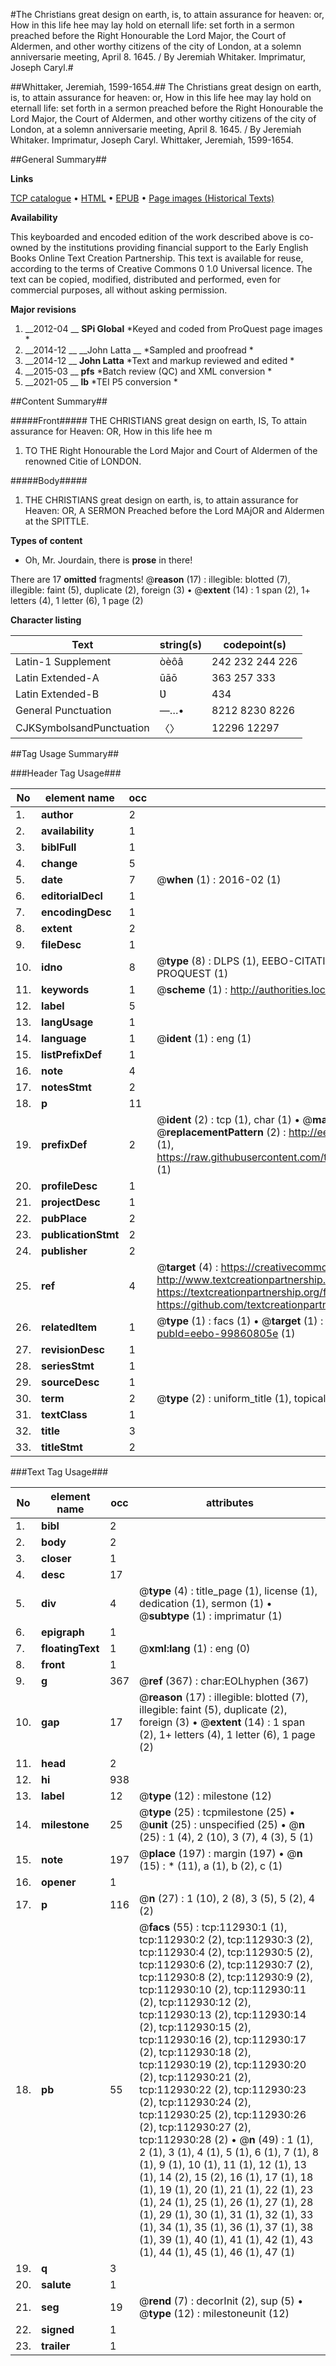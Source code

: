 #The Christians great design on earth, is, to attain assurance for heaven: or, How in this life hee may lay hold on eternall life: set forth in a sermon preached before the Right Honourable the Lord Major, the Court of Aldermen, and other worthy citizens of the city of London, at a solemn anniversarie meeting, April 8. 1645. / By Jeremiah Whitaker. Imprimatur, Joseph Caryl.#

##Whittaker, Jeremiah, 1599-1654.##
The Christians great design on earth, is, to attain assurance for heaven: or, How in this life hee may lay hold on eternall life: set forth in a sermon preached before the Right Honourable the Lord Major, the Court of Aldermen, and other worthy citizens of the city of London, at a solemn anniversarie meeting, April 8. 1645. / By Jeremiah Whitaker. Imprimatur, Joseph Caryl.
Whittaker, Jeremiah, 1599-1654.

##General Summary##

**Links**

[TCP catalogue](http://www.ota.ox.ac.uk/tcp/)  • 
[HTML](http://tei.it.ox.ac.uk/tcp/Texts-HTML/free/A96/A96327.html)  • 
[EPUB](http://tei.it.ox.ac.uk/tcp/Texts-EPUB/free/A96/A96327.epub) • 
[Page images (Historical Texts)](https://historicaltexts.jisc.ac.uk/eebo-99860805e)

**Availability**

This keyboarded and encoded edition of the work described above is co-owned by the
    institutions providing financial support to the Early English Books Online Text Creation
    Partnership. This text is available for reuse, according to the terms of  Creative Commons 0 1.0 Universal
    licence. The text can be copied, modified, distributed and performed, even for commercial
    purposes, all without asking permission.

**Major revisions**

1. __2012-04 __ __SPi Global__ *Keyed and coded from ProQuest page images *
1. __2014-12 __ __John Latta __ *Sampled and proofread *
1. __2014-12 __ __John Latta__ *Text and markup reviewed and edited *
1. __2015-03 __ __pfs__ *Batch review (QC) and XML conversion *
1. __2021-05 __ __lb__ *TEI P5 conversion *

##Content Summary##

#####Front#####
THE CHRISTIANS great design on earth, IS, To attain assurance for Heaven: OR, How in this life hee m
1. TO THE Right Honourable the Lord Major and Court of Aldermen of the renowned Citie of LONDON.

#####Body#####

1. THE CHRISTIANS great design on earth, is, to attain assurance for Heaven: OR, A SERMON Preached before the Lord MAjOR and Aldermen at the SPITTLE.

**Types of content**

  * Oh, Mr. Jourdain, there is **prose** in there!

There are 17 **omitted** fragments! 
 @__reason__ (17) : illegible: blotted (7), illegible: faint (5), duplicate (2), foreign (3)  •  @__extent__ (14) : 1 span (2), 1+ letters (4), 1 letter (6), 1 page (2)

**Character listing**


|Text|string(s)|codepoint(s)|
|---|---|---|
|Latin-1 Supplement|òèôâ|242 232 244 226|
|Latin Extended-A|ūāō|363 257 333|
|Latin Extended-B|Ʋ|434|
|General Punctuation|—…•|8212 8230 8226|
|CJKSymbolsandPunctuation|〈〉|12296 12297|

##Tag Usage Summary##

###Header Tag Usage###

|No|element name|occ|attributes|
|---|---|---|---|
|1.|__author__|2||
|2.|__availability__|1||
|3.|__biblFull__|1||
|4.|__change__|5||
|5.|__date__|7| @__when__ (1) : 2016-02 (1)|
|6.|__editorialDecl__|1||
|7.|__encodingDesc__|1||
|8.|__extent__|2||
|9.|__fileDesc__|1||
|10.|__idno__|8| @__type__ (8) : DLPS (1), EEBO-CITATION (1), VID (1), EEBO-PROQUEST (1), STC (3), PROQUEST (1)|
|11.|__keywords__|1| @__scheme__ (1) : http://authorities.loc.gov/ (1)|
|12.|__label__|5||
|13.|__langUsage__|1||
|14.|__language__|1| @__ident__ (1) : eng (1)|
|15.|__listPrefixDef__|1||
|16.|__note__|4||
|17.|__notesStmt__|2||
|18.|__p__|11||
|19.|__prefixDef__|2| @__ident__ (2) : tcp (1), char (1)  •  @__matchPattern__ (2) : ([0-9\-]+):([0-9IVX]+) (1), (.+) (1)  •  @__replacementPattern__ (2) : http://eebo.chadwyck.com/downloadtiff?vid=$1&page=$2 (1), https://raw.githubusercontent.com/textcreationpartnership/Texts/master/tcpchars.xml#$1 (1)|
|20.|__profileDesc__|1||
|21.|__projectDesc__|1||
|22.|__pubPlace__|2||
|23.|__publicationStmt__|2||
|24.|__publisher__|2||
|25.|__ref__|4| @__target__ (4) : https://creativecommons.org/publicdomain/zero/1.0/ (1), http://www.textcreationpartnership.org/docs/. (1), https://textcreationpartnership.org/faq/#faq05 (1), https://github.com/textcreationpartnership (1)|
|26.|__relatedItem__|1| @__type__ (1) : facs (1)  •  @__target__ (1) : https://data.historicaltexts.jisc.ac.uk/view?pubId=eebo-99860805e (1)|
|27.|__revisionDesc__|1||
|28.|__seriesStmt__|1||
|29.|__sourceDesc__|1||
|30.|__term__|2| @__type__ (2) : uniform_title (1), topical_term (1)|
|31.|__textClass__|1||
|32.|__title__|3||
|33.|__titleStmt__|2||


###Text Tag Usage###

|No|element name|occ|attributes|
|---|---|---|---|
|1.|__bibl__|2||
|2.|__body__|2||
|3.|__closer__|1||
|4.|__desc__|17||
|5.|__div__|4| @__type__ (4) : title_page (1), license (1), dedication (1), sermon (1)  •  @__subtype__ (1) : imprimatur (1)|
|6.|__epigraph__|1||
|7.|__floatingText__|1| @__xml:lang__ (1) : eng (0)|
|8.|__front__|1||
|9.|__g__|367| @__ref__ (367) : char:EOLhyphen (367)|
|10.|__gap__|17| @__reason__ (17) : illegible: blotted (7), illegible: faint (5), duplicate (2), foreign (3)  •  @__extent__ (14) : 1 span (2), 1+ letters (4), 1 letter (6), 1 page (2)|
|11.|__head__|2||
|12.|__hi__|938||
|13.|__label__|12| @__type__ (12) : milestone (12)|
|14.|__milestone__|25| @__type__ (25) : tcpmilestone (25)  •  @__unit__ (25) : unspecified (25)  •  @__n__ (25) : 1 (4), 2 (10), 3 (7), 4 (3), 5 (1)|
|15.|__note__|197| @__place__ (197) : margin (197)  •  @__n__ (15) : * (11), a (1), b (2), c (1)|
|16.|__opener__|1||
|17.|__p__|116| @__n__ (27) : 1 (10), 2 (8), 3 (5), 5 (2), 4 (2)|
|18.|__pb__|55| @__facs__ (55) : tcp:112930:1 (1), tcp:112930:2 (2), tcp:112930:3 (2), tcp:112930:4 (2), tcp:112930:5 (2), tcp:112930:6 (2), tcp:112930:7 (2), tcp:112930:8 (2), tcp:112930:9 (2), tcp:112930:10 (2), tcp:112930:11 (2), tcp:112930:12 (2), tcp:112930:13 (2), tcp:112930:14 (2), tcp:112930:15 (2), tcp:112930:16 (2), tcp:112930:17 (2), tcp:112930:18 (2), tcp:112930:19 (2), tcp:112930:20 (2), tcp:112930:21 (2), tcp:112930:22 (2), tcp:112930:23 (2), tcp:112930:24 (2), tcp:112930:25 (2), tcp:112930:26 (2), tcp:112930:27 (2), tcp:112930:28 (2)  •  @__n__ (49) : 1 (1), 2 (1), 3 (1), 4 (1), 5 (1), 6 (1), 7 (1), 8 (1), 9 (1), 10 (1), 11 (1), 12 (1), 13 (1), 14 (2), 15 (2), 16 (1), 17 (1), 18 (1), 19 (1), 20 (1), 21 (1), 22 (1), 23 (1), 24 (1), 25 (1), 26 (1), 27 (1), 28 (1), 29 (1), 30 (1), 31 (1), 32 (1), 33 (1), 34 (1), 35 (1), 36 (1), 37 (1), 38 (1), 39 (1), 40 (1), 41 (1), 42 (1), 43 (1), 44 (1), 45 (1), 46 (1), 47 (1)|
|19.|__q__|3||
|20.|__salute__|1||
|21.|__seg__|19| @__rend__ (7) : decorInit (2), sup (5)  •  @__type__ (12) : milestoneunit (12)|
|22.|__signed__|1||
|23.|__trailer__|1||

